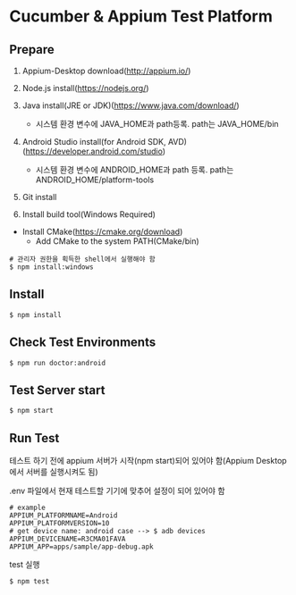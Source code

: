 # Cucumber & Appium Test Platform

## Prepare

1. Appium-Desktop download(http://appium.io/)

2. Node.js install(https://nodejs.org/)

3. Java install(JRE or JDK)(https://www.java.com/download/)

   - 시스템 환경 변수에 JAVA_HOME과 path등록. path는 JAVA_HOME/bin

4. Android Studio install(for Android SDK, AVD)(https://developer.android.com/studio)

   - 시스템 환경 변수에 ANDROID_HOME과 path 등록. path는 ANDROID_HOME/platform-tools

5. Git install

6. Install build tool(Windows Required)

- Install CMake(https://cmake.org/download)
  - Add CMake to the system PATH(CMake/bin)

```
# 관리자 권한을 획득한 shell에서 실행해야 함
$ npm install:windows
```

## Install

```
$ npm install
```

## Check Test Environments

```
$ npm run doctor:android
```

## Test Server start

```
$ npm start
```

## Run Test

테스트 하기 전에 appium 서버가 시작(npm start)되어 있어야 함(Appium Desktop에서 서버를 실행시켜도 됨)

.env 파일에서 현재 테스트할 기기에 맞추어 설정이 되어 있어야 함

```
# example
APPIUM_PLATFORMNAME=Android
APPIUM_PLATFORMVERSION=10
# get device name: android case --> $ adb devices
APPIUM_DEVICENAME=R3CMA01FAVA
APPIUM_APP=apps/sample/app-debug.apk
```

test 실행

```
$ npm test
```
